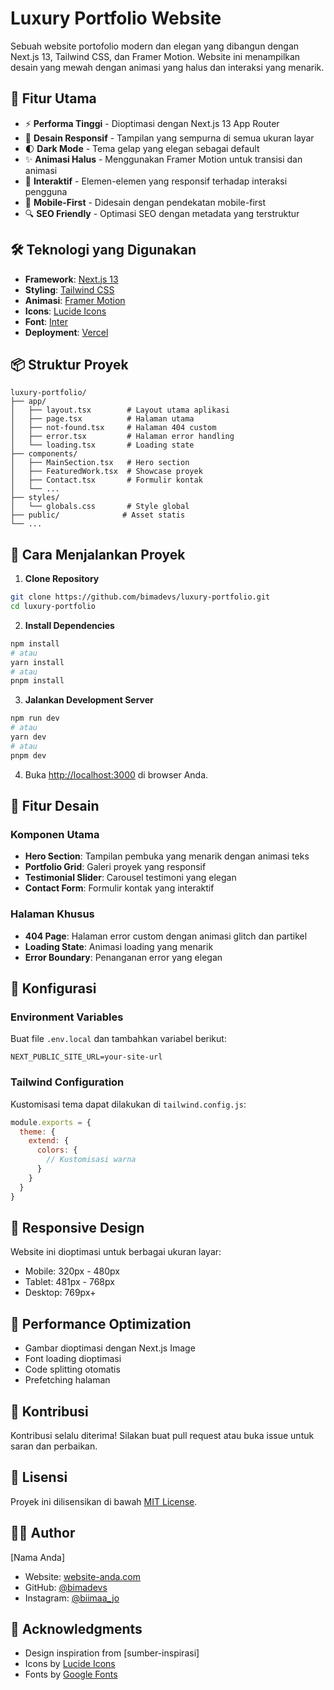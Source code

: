 # Luxury Portfolio Website


Sebuah website portofolio modern dan elegan yang dibangun dengan Next.js 13, Tailwind CSS, dan Framer Motion. Website ini menampilkan desain yang mewah dengan animasi yang halus dan interaksi yang menarik.

## 🌟 Fitur Utama

- ⚡ **Performa Tinggi** - Dioptimasi dengan Next.js 13 App Router
- 🎨 **Desain Responsif** - Tampilan yang sempurna di semua ukuran layar
- 🌓 **Dark Mode** - Tema gelap yang elegan sebagai default
- ✨ **Animasi Halus** - Menggunakan Framer Motion untuk transisi dan animasi
- 🎯 **Interaktif** - Elemen-elemen yang responsif terhadap interaksi pengguna
- 📱 **Mobile-First** - Didesain dengan pendekatan mobile-first
- 🔍 **SEO Friendly** - Optimasi SEO dengan metadata yang terstruktur

## 🛠️ Teknologi yang Digunakan

- **Framework**: [Next.js 13](https://nextjs.org/)
- **Styling**: [Tailwind CSS](https://tailwindcss.com/)
- **Animasi**: [Framer Motion](https://www.framer.com/motion/)
- **Icons**: [Lucide Icons](https://lucide.dev/)
- **Font**: [Inter](https://fonts.google.com/specimen/Inter)
- **Deployment**: [Vercel](https://vercel.com)

## 📦 Struktur Proyek

```
luxury-portfolio/
├── app/
│   ├── layout.tsx        # Layout utama aplikasi
│   ├── page.tsx          # Halaman utama
│   ├── not-found.tsx     # Halaman 404 custom
│   ├── error.tsx         # Halaman error handling
│   └── loading.tsx       # Loading state
├── components/
│   ├── MainSection.tsx   # Hero section
│   ├── FeaturedWork.tsx  # Showcase proyek
│   ├── Contact.tsx       # Formulir kontak
│   └── ...
├── styles/
│   └── globals.css       # Style global
├── public/              # Asset statis
└── ...
```

## 🚀 Cara Menjalankan Proyek

1. **Clone Repository**
```bash
git clone https://github.com/bimadevs/luxury-portfolio.git
cd luxury-portfolio
```

2. **Install Dependencies**
```bash
npm install
# atau
yarn install
# atau
pnpm install
```

3. **Jalankan Development Server**
```bash
npm run dev
# atau
yarn dev
# atau
pnpm dev
```

4. Buka [http://localhost:3000](http://localhost:3000) di browser Anda.

## 🎨 Fitur Desain

### Komponen Utama
- **Hero Section**: Tampilan pembuka yang menarik dengan animasi teks
- **Portfolio Grid**: Galeri proyek yang responsif
- **Testimonial Slider**: Carousel testimoni yang elegan
- **Contact Form**: Formulir kontak yang interaktif

### Halaman Khusus
- **404 Page**: Halaman error custom dengan animasi glitch dan partikel
- **Loading State**: Animasi loading yang menarik
- **Error Boundary**: Penanganan error yang elegan

## 🔧 Konfigurasi

### Environment Variables
Buat file `.env.local` dan tambahkan variabel berikut:
```env
NEXT_PUBLIC_SITE_URL=your-site-url
```

### Tailwind Configuration
Kustomisasi tema dapat dilakukan di `tailwind.config.js`:
```js
module.exports = {
  theme: {
    extend: {
      colors: {
        // Kustomisasi warna
      }
    }
  }
}
```

## 📱 Responsive Design
Website ini dioptimasi untuk berbagai ukuran layar:
- Mobile: 320px - 480px
- Tablet: 481px - 768px
- Desktop: 769px+

## 🎯 Performance Optimization
- Gambar dioptimasi dengan Next.js Image
- Font loading dioptimasi
- Code splitting otomatis
- Prefetching halaman

## 🤝 Kontribusi
Kontribusi selalu diterima! Silakan buat pull request atau buka issue untuk saran dan perbaikan.

## 📄 Lisensi
Proyek ini dilisensikan di bawah [MIT License](LICENSE).

## 👨‍💻 Author
[Nama Anda]
- Website: [website-anda.com](https://bimadev.xyz)
- GitHub: [@bimadevs](https://github.com/bimadevs)
- Instagram: [@biimaa_jo](https://instagram/biimaa_jo)

## 🙏 Acknowledgments
- Design inspiration from [sumber-inspirasi]
- Icons by [Lucide Icons](https://lucide.dev)
- Fonts by [Google Fonts](https://fonts.google.com) 